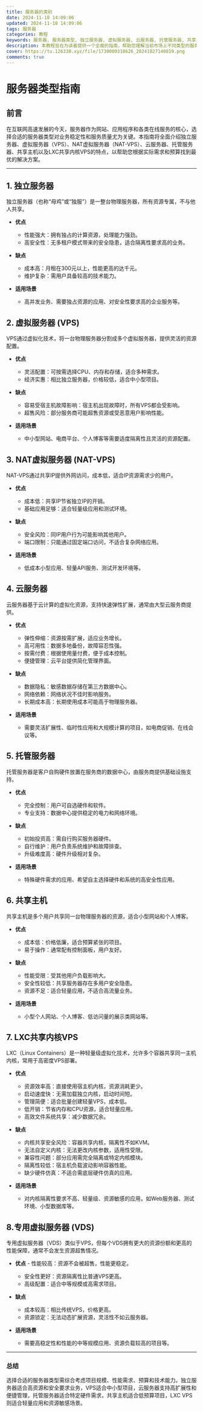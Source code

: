 ```yaml
---
title: 服务器的类别
date: 2024-11-18 14:09:06
updated: 2024-11-18 14:09:06
tags: 服务器
categories: 教程
keywords: 服务器, 服务器类型, 独立服务器, 虚拟服务器, 云服务器, 托管服务器, 共享主机, LXC共享内核VPS, 服务器类型指南, 服务器分类
description: 本教程旨在为读者提供一个全面的指南，帮助您理解当前市场上不同类型的服务器及其特点。通过了解独立服务器、虚拟服务器（VPS）、基于NAT的虚拟服务器（NAT-VPS）、云服务器、托管服务器以及共享主机等各类服务器的特点，您可以根据自身业务需求、预算和技术能力做出明智的选择。
cover: https://tu.126330.xyz/file/1730009318626_20241027140819.png
comments: true
---
```

# 服务器类型指南

## 前言

在互联网高速发展的今天，服务器作为网站、应用程序和各类在线服务的核心，选择合适的服务器类型对业务稳定性和服务质量尤为关键。本指南将全面介绍独立服务器、虚拟服务器（VPS）、NAT虚拟服务器（NAT-VPS）、云服务器、托管服务器、共享主机以及LXC共享内核VPS的特点，以帮助您根据实际需求和预算找到最优的解决方案。

---

## 1. 独立服务器

独立服务器（也称“母鸡”或“独服”）是一整台物理服务器，所有资源专属，不与他人共享。

- **优点**
  - 性能强大：拥有独占的计算资源，处理能力强劲。
  - 高安全性：无多租户模式带来的安全隐患，适合隔离性要求高的业务。

- **缺点**
  - 成本高：月租在300元以上，性能更高的达千元。
  - 维护复杂：需用户具备较高的技术能力。

- **适用场景**
  - 高并发业务、需要独占资源的应用、对安全性要求高的企业服务等。

## 2. 虚拟服务器 (VPS)

VPS通过虚拟化技术，将一台物理服务器分割成多个虚拟服务器，提供灵活的资源配置。

- **优点**
  - 灵活配置：可按需选择CPU、内存和存储，适合多种需求。
  - 经济实惠：相比独立服务器，价格较低，适合中小型项目。

- **缺点**
  - 容易受宿主机故障影响：宿主机出现故障时，所有VPS都会受影响。
  - 超售风险：部分服务商可能超售资源或受恶意用户影响性能。

- **适用场景**
  - 中小型网站、电商平台、个人博客等需要适度隔离性且灵活的资源配置。

## 3. NAT虚拟服务器 (NAT-VPS)

NAT-VPS通过共享IP提供外网访问，成本低，适合IP资源需求少的用户。

- **优点**
  - 成本低：共享IP节省独立IP的开销。
  - 基础应用足够：适合轻量级应用和测试环境。

- **缺点**
  - 安全风险：同IP用户行为可能影响其他用户。
  - 端口限制：只能通过固定端口访问，不适合复杂网络应用。

- **适用场景**
  - 低成本小型应用、轻量API服务、测试开发环境等。

## 4. 云服务器

云服务器基于云计算的虚拟化资源，支持快速弹性扩展，通常由大型云服务商提供。

- **优点**
  - 弹性伸缩：资源按需扩展，适应业务增长。
  - 高可用性：数据多地备份，故障容忍性强。
  - 按需付费：根据使用量付费，便于成本控制。
  - 便捷管理：云平台提供简化管理界面。

- **缺点**
  - 数据隐私：敏感数据存储在第三方数据中心。
  - 网络依赖：网络状况不佳时影响服务。
  - 长期成本高：长期使用成本可能高于物理服务器。

- **适用场景**
  - 需要灵活扩展性、临时性应用和大规模计算的项目，如电商促销、在线会议等。

## 5. 托管服务器

托管服务器是客户自购硬件放置在服务商的数据中心，由服务商提供基础设施支持。

- **优点**
  - 完全控制：用户可自选硬件和软件。
  - 专业支持：数据中心提供稳定的电力和网络环境。

- **缺点**
  - 初始投资高：需自行购买服务器硬件。
  - 自行维护：用户负责系统维护和故障排查。
  - 升级难度高：硬件升级相对复杂。

- **适用场景**
  - 特殊硬件需求的应用、希望自主选择硬件和系统的高安全性应用。

## 6. 共享主机

共享主机是多个用户共享同一台物理服务器的资源，适合小型网站和个人博客。

- **优点**
  - 成本低：价格低廉，适合预算紧张的项目。
  - 易于操作：通常配有控制面板，用户友好。

- **缺点**
  - 性能受限：受其他用户负载影响大。
  - 安全性较低：共享服务器存在多用户安全隐患。
  - 资源不足：适合轻量应用，不适合高流量业务。

- **适用场景**
  - 小型个人网站、个人博客、低访问量的展示类网站等。

## 7. LXC共享内核VPS

LXC（Linux Containers）是一种轻量级虚拟化技术，允许多个容器共享同一主机内核，常用于高密度VPS部署。

- **优点**
  - 资源效率高：直接使用宿主机内核，资源消耗更少。
  - 启动速度快：无需加载独立内核，启动时间短。
  - 管理简便：适合批量创建轻量VPS，成本低。
  - 低开销：节省内存和CPU资源，适合轻量应用。
  - 高效文件系统共享：减少数据冗余。

- **缺点**
  - 内核共享安全风险：容器共享内核，隔离性不如KVM。
  - 无法自定义内核：无法更改内核参数，适用性受限。
  - 兼容性问题：部分应用需完全隔离或特定内核模块。
  - 隔离性较低：宿主机负载波动影响容器性能。
  - 缺少硬件仿真：不适合需底层硬件仿真的应用。

- **适用场景**
  - 对内核隔离性要求不高、轻量级、资源敏感的应用，如Web服务器、测试环境、小型数据库等。
## 8.专用虚拟服务器 (VDS)

专用虚拟服务器（VDS）类似于VPS，但每个VDS拥有更大的资源份额和更高的性能保障，通常不会发生资源超售情况。

- **优点** - 性能较高：资源不会被超售，性能更稳定。
  - 安全性更好：资源隔离性比普通VPS更高。
  - 高级配置：适合中等规模或高需求项目。
  
- **缺点**
  - 成本较高：相比传统VPS，价格更高。
  - 资源锁定：无法动态扩展资源，灵活性不如云服务器。
  
- **适用场景**
  - 需要高稳定性和性能的中等规模应用、资源负载较高的项目等。

---

### 总结

选择合适的服务器类型需综合考虑项目规模、性能需求、预算和技术能力。独立服务器适合高资源和安全要求业务，VPS适合中小型项目，云服务器支持高扩展性和便捷管理，托管服务器适合特定硬件需求，共享主机适合低预算项目，LXC VPS则适合轻量应用和资源敏感场景。
